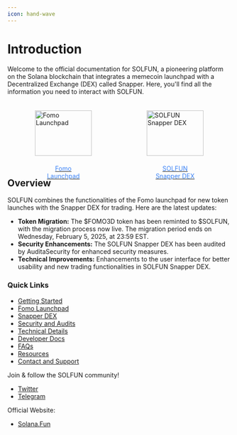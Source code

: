 ```yaml
---
icon: hand-wave
---
```


# Introduction

Welcome to the official documentation for SOLFUN, a pioneering platform on the Solana blockchain that integrates a memecoin launchpad with a Decentralized Exchange (DEX) called Snapper. Here, you'll find all the information you need to interact with SOLFUN.

<style>
  .flex-container {
    display: flex;
    justify-content: space-around;
    width: 100%;
    max-width: 100%;
    background: transparent;
    border: none;
  }
  .flex-cell {
    display: flex;
    flex-direction: column;
    align-items: center;
    width: 33.33%;
    padding: 20px;
    box-sizing: border-box;
  }
  .flex-cell img {
    max-width: 200px;
    width: 100%;
    margin-bottom: 10px;
  }
  .flex-cell .text {
    text-align: center;
    color: #3B82F6;
    padding: 10px;
    margin-top: auto;
  }
</style>
<div class="flex-container">
  <div class="flex-cell">
    <a href="/fomo-launchpad/solfun-overview">
      <img src="/assets/solfun-snapper-logo-black-on-green.png" alt="Fomo Launchpad">
      <div class="text">Fomo Launchpad</div>
    </a>
  </div>
  <div class="flex-cell">
    <a href="/snapper-dex/understanding-the-dex">
      <img src="/assets/solfun-snapper-logo-green-on-black.png" alt="SOLFUN Snapper DEX">
      <div class="text">SOLFUN Snapper DEX</div>
    </a>
  </div>
</div>

## Overview

SOLFUN combines the functionalities of the Fomo launchpad for new token launches with the Snapper DEX for trading. Here are the latest updates:

* **Token Migration:** The $FOMO3D token has been reminted to $SOLFUN, with the migration process now live. The migration period ends on Wednesday, February 5, 2025, at 23:59 EST.
* **Security Enhancements:** The SOLFUN Snapper DEX has been audited by AuditaSecurity for enhanced security measures.
* **Technical Improvements:** Enhancements to the user interface for better usability and new trading functionalities in SOLFUN Snapper DEX.

### Quick Links

* [Getting Started](introduction-to-solfun/intro-to-solfun.md)
* [Fomo Launchpad](fomo-launchpad/solfun-overview.md)
* [Snapper DEX](snapper-dex/understanding-the-dex.md)
* [Security and Audits](security-and-audits/security-measures.md)
* [Technical Details](technical-details/smart-contract-architecture.md)
* [Developer Docs](developer-docs/api-reference.md)
* [FAQs](resources/faqs.md)
* [Resources](resources/glossary.md)
* [Contact and Support](contact-and-support.md)

Join & follow the SOLFUN community!

* [Twitter](https://x.com/solanaDOTfun)
* [Telegram](contact-and-support.md)

Official Website:
* [Solana.Fun](https://solana.fun)

